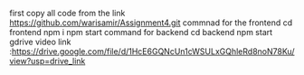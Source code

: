 first copy all code from the link https://github.com/warisamir/Assignment4.git
commnad for the frontend 
 cd frontend 
 npm i 
 npm start
command for backend 
cd backend 
npm start
gdrive video link :https://drive.google.com/file/d/1HcE6GQNcUn1cWSULxGQhleRd8noN78Ku/view?usp=drive_link
